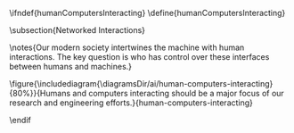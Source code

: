 \ifndef{humanComputersInteracting}
\define{humanComputersInteracting}

\subsection{Networked Interactions}

\notes{Our modern society intertwines the machine with human interactions. The key question is who has control over these interfaces between humans and machines.}

\figure{\includediagram{\diagramsDir/ai/human-computers-interacting}{80%}}{Humans and computers interacting should be a major focus of our research and engineering efforts.}{human-computers-interacting}


\endif
